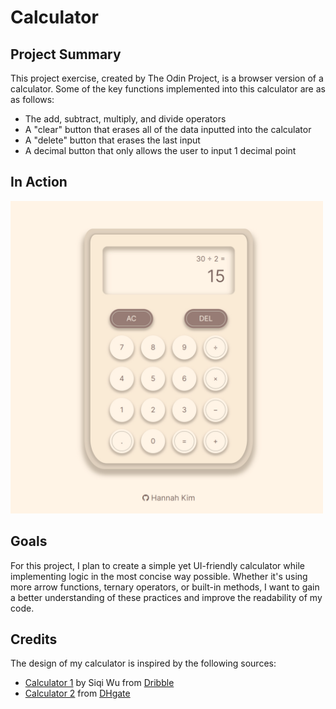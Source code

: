 # Calculator

## Project Summary

This project exercise, created by The Odin Project, is a browser version of a
calculator. Some of the key functions implemented into this calculator are as
as follows:

* The add, subtract, multiply, and divide operators
* A "clear" button that erases all of the data inputted into the calculator
* A "delete" button that erases the last input
* A decimal button that only allows the user to input 1 decimal point

## In Action
<img src="./img/calculator.jpg" width="500" />

## Goals

For this project, I plan to create a simple yet UI-friendly calculator while
implementing logic in the most concise way possible. Whether it's using more
arrow functions, ternary operators, or built-in methods, I want to gain a
better understanding of these practices and improve the readability of my code.

## Credits

The design of my calculator is inspired by the following sources:

* [Calculator 1](https://dribbble.com/shots/10780575-Calculator-and-neomorphism) by Siqi Wu from [Dribble](https://dribbble.com/)
* [Calculator 2](https://www.dhgate.com/product/calculator-goddess-cute-mini-large-screen/720775085.html) from [DHgate](https://www.dhgate.com/?dspm=pcen.pd.logo.1.reT9DEPFAsKlvsxhz30O&resource_id=)